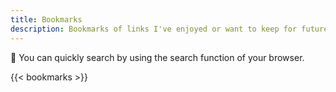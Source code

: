 ```yaml
---
title: Bookmarks
description: Bookmarks of links I've enjoyed or want to keep for future reference.
---
```


<div class='box'>
  🔎 You can quickly search by using the search function of your browser.
</div>

{{< bookmarks >}}

